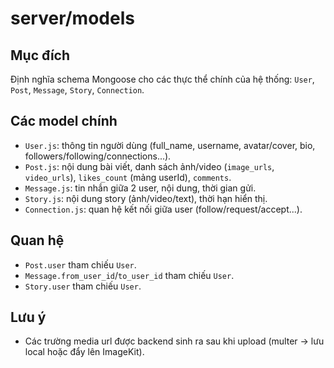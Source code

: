 # server/models

## Mục đích
Định nghĩa schema Mongoose cho các thực thể chính của hệ thống: `User`, `Post`, `Message`, `Story`, `Connection`.

## Các model chính
- `User.js`: thông tin người dùng (full_name, username, avatar/cover, bio, followers/following/connections...).
- `Post.js`: nội dung bài viết, danh sách ảnh/video (`image_urls`, `video_urls`), `likes_count` (mảng userId), `comments`.
- `Message.js`: tin nhắn giữa 2 user, nội dung, thời gian gửi.
- `Story.js`: nội dung story (ảnh/video/text), thời hạn hiển thị.
- `Connection.js`: quan hệ kết nối giữa user (follow/request/accept...).

## Quan hệ
- `Post.user` tham chiếu `User`.
- `Message.from_user_id`/`to_user_id` tham chiếu `User`.
- `Story.user` tham chiếu `User`.

## Lưu ý
- Các trường media url được backend sinh ra sau khi upload (multer -> lưu local hoặc đẩy lên ImageKit).

